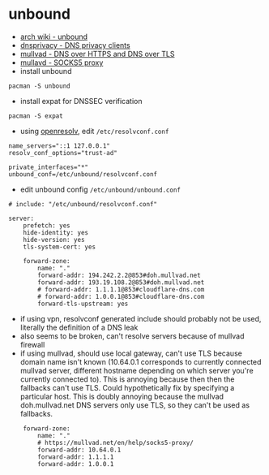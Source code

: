 # unbound

- [arch wiki - unbound](https://wiki.archlinux.org/title/Unbound)
- [dnsprivacy - DNS privacy clients](https://dnsprivacy.org/dns_privacy_clients/#unbound)
- [mullvad - DNS over HTTPS and DNS over TLS](https://mullvad.net/en/help/dns-over-https-and-dns-over-tls/)
- [mullavd - SOCKS5 proxy](https://mullvad.net/en/help/socks5-proxy/)
- install unbound

```shell
pacman -S unbound
```

- install expat for DNSSEC verification

```shell
pacman -S expat
```

- using [openresolv](/pkgs/tools/networking/openresolv.md),
  edit `/etc/resolvconf.conf`

```config
name_servers="::1 127.0.0.1"
resolv_conf_options="trust-ad"

private_interfaces="*"
unbound_conf=/etc/unbound/resolvconf.conf
```

- edit unbound config `/etc/unbound/unbound.conf`

```config
# include: "/etc/unbound/resolvconf.conf"

server:
    prefetch: yes
    hide-identity: yes
    hide-version: yes
    tls-system-cert: yes

    forward-zone:
        name: "."
        forward-addr: 194.242.2.2@853#doh.mullvad.net
        forward-addr: 193.19.108.2@853#doh.mullvad.net
        # forward-addr: 1.1.1.1@853#cloudflare-dns.com
        # forward-addr: 1.0.0.1@853#cloudflare-dns.com
        forward-tls-upstream: yes
```

- if using vpn, resolvconf generated include should probably
  not be used, literally the definition of a DNS leak
- also seems to be broken, can't resolve servers because of mullvad firewall
- if using mullvad, should use local gateway, can't use TLS because domain
  name isn't known (10.64.0.1 corresponds to currently connected mullvad
  server, different hostname depending on which server you're currently
  connected to). This is annoying because then then the fallbacks can't
  use TLS. Could hypothetically fix by specifying a particular host. This
  is doubly annoying because the mullvad doh.mullvad.net DNS servers only
  use TLS, so they can't be used as fallbacks.

```config
    forward-zone:
        name: "."
        # https://mullvad.net/en/help/socks5-proxy/
        forward-addr: 10.64.0.1
        forward-addr: 1.1.1.1
        forward-addr: 1.0.0.1
```
